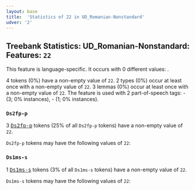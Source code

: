 ```yaml
---
layout: base
title:  'Statistics of 22 in UD_Romanian-Nonstandard'
udver: '2'
---
```


## Treebank Statistics: UD_Romanian-Nonstandard: Features: `22`

This feature is language-specific.
It occurs with 0 different values: .

4 tokens (0%) have a non-empty value of `22`.
2 types (0%) occur at least once with a non-empty value of `22`.
3 lemmas (0%) occur at least once with a non-empty value of `22`.
The feature is used with 2 part-of-speech tags: - (3; 0% instances), - (1; 0% instances).

### `Ds2fp-p`

3 <tt><a href="ro_nonstandard-pos-Ds2fp-p.html">Ds2fp-p</a></tt> tokens (25% of all `Ds2fp-p` tokens) have a non-empty value of `22`.

`Ds2fp-p` tokens may have the following values of `22`:


### `Ds1ms-s`

1 <tt><a href="ro_nonstandard-pos-Ds1ms-s.html">Ds1ms-s</a></tt> tokens (3% of all `Ds1ms-s` tokens) have a non-empty value of `22`.

`Ds1ms-s` tokens may have the following values of `22`:



